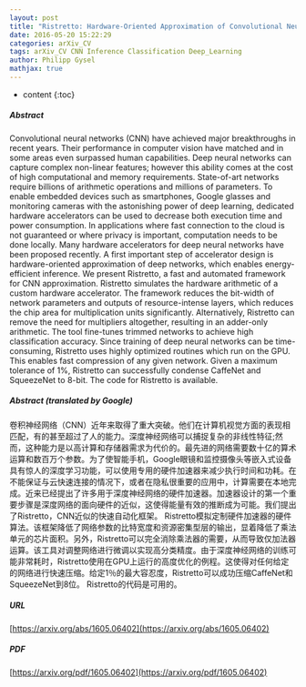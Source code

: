 ```yaml
---
layout: post
title: "Ristretto: Hardware-Oriented Approximation of Convolutional Neural Networks"
date: 2016-05-20 15:22:29
categories: arXiv_CV
tags: arXiv_CV CNN Inference Classification Deep_Learning
author: Philipp Gysel
mathjax: true
---
```


* content
{:toc}

##### Abstract
Convolutional neural networks (CNN) have achieved major breakthroughs in recent years. Their performance in computer vision have matched and in some areas even surpassed human capabilities. Deep neural networks can capture complex non-linear features; however this ability comes at the cost of high computational and memory requirements. State-of-art networks require billions of arithmetic operations and millions of parameters. To enable embedded devices such as smartphones, Google glasses and monitoring cameras with the astonishing power of deep learning, dedicated hardware accelerators can be used to decrease both execution time and power consumption. In applications where fast connection to the cloud is not guaranteed or where privacy is important, computation needs to be done locally. Many hardware accelerators for deep neural networks have been proposed recently. A first important step of accelerator design is hardware-oriented approximation of deep networks, which enables energy-efficient inference. We present Ristretto, a fast and automated framework for CNN approximation. Ristretto simulates the hardware arithmetic of a custom hardware accelerator. The framework reduces the bit-width of network parameters and outputs of resource-intense layers, which reduces the chip area for multiplication units significantly. Alternatively, Ristretto can remove the need for multipliers altogether, resulting in an adder-only arithmetic. The tool fine-tunes trimmed networks to achieve high classification accuracy. Since training of deep neural networks can be time-consuming, Ristretto uses highly optimized routines which run on the GPU. This enables fast compression of any given network. Given a maximum tolerance of 1%, Ristretto can successfully condense CaffeNet and SqueezeNet to 8-bit. The code for Ristretto is available.

##### Abstract (translated by Google)
卷积神经网络（CNN）近年来取得了重大突破。他们在计算机视觉方面的表现相匹配，有的甚至超过了人的能力。深度神经网络可以捕捉复杂的非线性特征;然而，这种能力是以高计算和存储器需求为代价的。最先进的网络需要数十亿的算术运算和数百万个参数。为了使智能手机，Google眼镜和监控摄像头等嵌入式设备具有惊人的深度学习功能，可以使用专用的硬件加速器来减少执行时间和功耗。在不能保证与云快速连接的情况下，或者在隐私很重要的应用中，计算需要在本地完成。近来已经提出了许多用于深度神经网络的硬件加速器。加速器设计的第一个重要步骤是深度网络的面向硬件的近似，这使得能量有效的推断成为可能。我们提出了Ristretto，CNN近似的快速自动化框架。 Ristretto模拟定制硬件加速器的硬件算法。该框架降低了网络参数的比特宽度和资源密集型层的输出，显着降低了乘法单元的芯片面积。另外，Ristretto可以完全消除乘法器的需要，从而导致仅加法器运算。该工具对调整网络进行微调以实现高分类精度。由于深度神经网络的训练可能非常耗时，Ristretto使用在GPU上运行的高度优化的例程。这使得对任何给定的网络进行快速压缩。给定1％的最大容忍度，Ristretto可以成功压缩CaffeNet和SqueezeNet到8位。 Ristretto的代码是可用的。

##### URL
[https://arxiv.org/abs/1605.06402](https://arxiv.org/abs/1605.06402)

##### PDF
[https://arxiv.org/pdf/1605.06402](https://arxiv.org/pdf/1605.06402)

